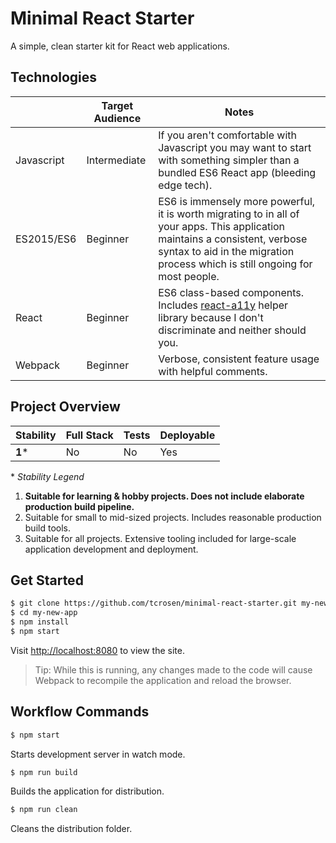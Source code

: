 # Minimal React Starter

A simple, clean starter kit for React web applications.

## Technologies

|  | Target Audience | Notes
|---|---|---|
| Javascript | Intermediate | If you aren't comfortable with Javascript you may want to start with something simpler than a bundled ES6 React app (bleeding edge tech). |
| ES2015/ES6 | Beginner | ES6 is immensely more powerful, it is worth migrating to in all of your apps.  This application maintains a consistent, verbose syntax to aid in the migration process which is still ongoing for most people.  |
| React | Beginner | ES6 class-based components. Includes [react-a11y](https://github.com/rackt/react-a11y) helper library because I don't discriminate and neither should you. |
| Webpack | Beginner | Verbose, consistent feature usage with helpful comments. |

## Project Overview

| Stability | Full Stack | Tests | Deployable
|---|---|---|---|
| **1**\* | No | No | Yes

\* *Stability Legend*

1. **Suitable for learning & hobby projects.  Does not include elaborate production build pipeline.**
2. Suitable for small to mid-sized projects.  Includes reasonable production build tools.
3. Suitable for all projects. Extensive tooling included for large-scale application development and deployment.

## Get Started

```sh
$ git clone https://github.com/tcrosen/minimal-react-starter.git my-new-app
$ cd my-new-app
$ npm install
$ npm start
```

Visit [http://localhost:8080]() to view the site.  

> Tip: While this is running, any changes made to the code will cause Webpack to recompile the application
and reload the browser.

## Workflow Commands

```sh
$ npm start
```

Starts development server in watch mode.

```sh
$ npm run build
```

Builds the application for distribution.

```sh
$ npm run clean
```

Cleans the distribution folder.
